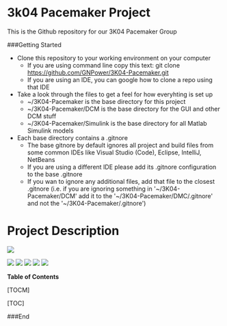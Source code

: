 # 3k04 Pacemaker Project
This is the Github repository for our 3K04 Pacemaker Group

###Getting Started
- Clone this repository to your working environment on your computer
	- If you are using command line copy this text:
	git clone https://github.com/GNPower/3K04-Pacemaker.git
	- If you are using an IDE, you can google how to clone a repo using that IDE
- Take a look through the files to get a feel for how everyhting is set up
	- ~/3K04-Pacemaker is the base directory for this project
	- ~/3K04-Pacemaker/DCM is the base directory for the GUI and other DCM stuff
	- ~/3K04-Pacemaker/Simulink is the base directory for all Matlab Simulink models
- Each base directory contains a .gitnore
	- The base gitnore by default ignores all project and build files from some common IDEs like Visual Studio (Code), Eclipse, IntelliJ, NetBeans
	- If you are using a different IDE please add its .gitnore configuration to the base .gitnore
	- If you wan to ignore any additional files, add that file to the closest .gitnore (i.e. if you are ignoring something in '~/3K04-Pacemaker/DCM' add it to the '~/3K04-Pacemaker/DMC/.gitnore' and not the '~/3K04-Pacemaker/.gitnore')

# Project Description

![](https://https://github.com/GNPower/3K04-Pacemaker/logo.png)

![](https://img.shields.io/github/stars/pandao/editor.md.svg) ![](https://img.shields.io/github/forks/pandao/editor.md.svg) ![](https://img.shields.io/github/tag/pandao/editor.md.svg) ![](https://img.shields.io/github/release/pandao/editor.md.svg) ![](https://img.shields.io/github/issues/pandao/editor.md.svg)


**Table of Contents**

[TOCM]

[TOC]

###End